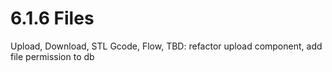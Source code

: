 # 6.1.6 Files

Upload, Download, STL Gcode, Flow, TBD: refactor upload component, add file permission to db
